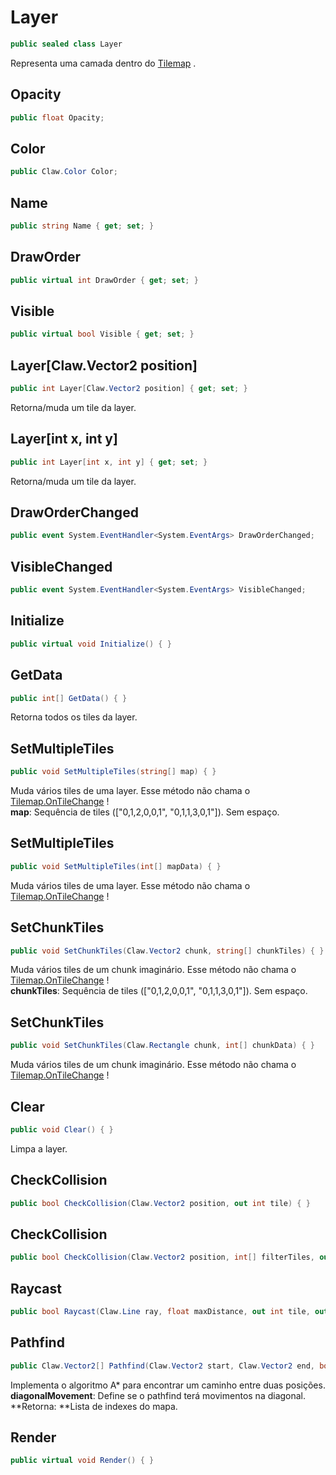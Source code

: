 # Layer
```csharp
public sealed class Layer
```
Representa uma camada dentro do [Tilemap](/API/Claw/Tilemap.md#Tilemap) .<br />
## Opacity
```csharp
public float Opacity;
```
## Color
```csharp
public Claw.Color Color;
```
## Name
```csharp
public string Name { get; set; } 
```
## DrawOrder
```csharp
public virtual int DrawOrder { get; set; } 
```
## Visible
```csharp
public virtual bool Visible { get; set; } 
```
## Layer[Claw.Vector2 position]
```csharp
public int Layer[Claw.Vector2 position] { get; set; } 
```
Retorna/muda um tile da layer.<br />
## Layer[int x, int y]
```csharp
public int Layer[int x, int y] { get; set; } 
```
Retorna/muda um tile da layer.<br />
## DrawOrderChanged
```csharp
public event System.EventHandler<System.EventArgs> DrawOrderChanged;
```
## VisibleChanged
```csharp
public event System.EventHandler<System.EventArgs> VisibleChanged;
```
## Initialize
```csharp
public virtual void Initialize() { }
```
## GetData
```csharp
public int[] GetData() { }
```
Retorna todos os tiles da layer.<br />
## SetMultipleTiles
```csharp
public void SetMultipleTiles(string[] map) { }
```
Muda vários tiles de uma layer. Esse método não chama o [Tilemap.OnTileChange](/API/Claw/Tilemap.md#OnTileChange) !<br />
**map**: Sequência de tiles (["0,1,2,0,0,1", "0,1,1,3,0,1"]). Sem espaço.<br />
## SetMultipleTiles
```csharp
public void SetMultipleTiles(int[] mapData) { }
```
Muda vários tiles de uma layer. Esse método não chama o [Tilemap.OnTileChange](/API/Claw/Tilemap.md#OnTileChange) !<br />
## SetChunkTiles
```csharp
public void SetChunkTiles(Claw.Vector2 chunk, string[] chunkTiles) { }
```
Muda vários tiles de um chunk imaginário. Esse método não chama o [Tilemap.OnTileChange](/API/Claw/Tilemap.md#OnTileChange) !<br />
**chunkTiles**: Sequência de tiles (["0,1,2,0,0,1", "0,1,1,3,0,1"]). Sem espaço.<br />
## SetChunkTiles
```csharp
public void SetChunkTiles(Claw.Rectangle chunk, int[] chunkData) { }
```
Muda vários tiles de um chunk imaginário. Esse método não chama o [Tilemap.OnTileChange](/API/Claw/Tilemap.md#OnTileChange) !<br />
## Clear
```csharp
public void Clear() { }
```
Limpa a layer.<br />
## CheckCollision
```csharp
public bool CheckCollision(Claw.Vector2 position, out int tile) { }
```
## CheckCollision
```csharp
public bool CheckCollision(Claw.Vector2 position, int[] filterTiles, out int tile) { }
```
## Raycast
```csharp
public bool Raycast(Claw.Line ray, float maxDistance, out int tile, out Claw.Vector2? hitPoint, out Claw.Vector2 tileIndex) { }
```
## Pathfind
```csharp
public Claw.Vector2[] Pathfind(Claw.Vector2 start, Claw.Vector2 end, bool diagonalMovement) { }
```
Implementa o algoritmo A* para encontrar um caminho entre duas posições.<br />
**diagonalMovement**: Define se o pathfind terá movimentos na diagonal.<br />
**Retorna: **Lista de indexes do mapa.<br />
## Render
```csharp
public virtual void Render() { }
```
